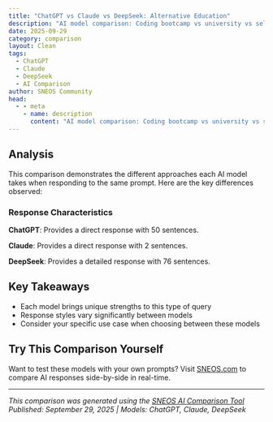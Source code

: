 ```yaml
---
title: "ChatGPT vs Claude vs DeepSeek: Alternative Education"
description: "AI model comparison: Coding bootcamp vs university vs self-taught - best path to tech career?..."
date: 2025-09-29
category: comparison
layout: Clean
tags:
  - ChatGPT
  - Claude
  - DeepSeek
  - AI Comparison
author: SNEOS Community
head:
  - - meta
    - name: description
      content: "AI model comparison: Coding bootcamp vs university vs self-taught - best path to tech career?..."
---
```


<ChatComparison
  title="ChatGPT vs Claude vs DeepSeek: Alternative Education"
  prompt="Coding bootcamp vs university vs self-taught - best path to tech career?"
  :responses='{
    "ChatGPT": "Choosing the best path to a tech career\u2014coding bootcamp, university, or self-taught\u2014depends on your goals, learning style, timeline, and resources. Here\u0027s a comparison to help you decide:\n\n### 1. University (Computer Science or Related Degree)\n**Pros:**\n- Comprehensive and deep understanding of computer science fundamentals (algorithms, data structures, systems, theory).\n- Recognized and respected credential by many employers.\n- Exposure to a broad curriculum including math, programming, software engineering, hardware, etc.\n- Opportunities for internships, networking, research, and campus recruiting.\n- Access to career services and alumni networks.\n\n**Cons:**\n- Takes 3-4 years (or more) to complete.\n- Expensive (tuition, time investment).\n- Sometimes less focus on practical, job-ready skills and newest technologies.\n- May be less flexible in curriculum.\n\n**Best for:**\n- Those who want a solid theoretical foundation.\n- People interested in roles like software engineering, research, or roles requiring deep technical knowledge.\n- Those who want the college experience and broader education.\n\n---\n\n### 2. Coding Bootcamp\n**Pros:**\n- Intensive, focused training on practical programming skills (often full-stack web development, data science, etc.).\n- Short duration (3-6 months), faster route to job market.\n- Curriculum designed around current industry demands.\n- Often includes career support, interview prep, and portfolio building.\n- More affordable than university.\n\n**Cons:**\n- Less theoretical depth; may lack understanding of fundamentals.\n- Quality varies widely across bootcamps.\n- Credential not as widely recognized by all employers.\n- Intense and fast-paced; requires commitment.\n- Some employers may still prefer a degree for certain roles.\n\n**Best for:**\n- Career changers or those looking to upskill quickly.\n- People with some prior experience who want practical, job-ready skills.\n- Those who want to enter the workforce fast.\n\n---\n\n### 3. Self-Taught\n**Pros:**\n- Very flexible and low cost.\n- Learn at your own pace, choose what technologies and topics interest you.\n- Develop strong self-discipline and problem-solving skills.\n- Ability to tailor learning to specific goals or niches.\n- Growing number of resources available online (free and paid).\n\n**Cons:**\n- Can be hard to stay motivated and structured without a curriculum.\n- May lack networking opportunities and career support.\n- Employers may require proof of skills through projects, portfolios, or certifications.\n- Risk of learning gaps without guided instruction.\n\n**Best for:**\n- Highly motivated, disciplined learners.\n- Those with limited resources or time.\n- People interested in niche or newer technologies not covered in traditional programs.\n- Individuals who want to build a robust portfolio on their own terms.\n\n---\n\n### Summary Table\n\n| Path          | Time          | Cost            | Depth of Knowledge       | Job-Readiness         | Credential           | Networking \u0026 Support           |\n|---------------|---------------|-----------------|-------------------------|----------------------|----------------------|-------------------------------|\n| University    | 3-4 years     | High            | Deep theoretical \u002B practical | Moderate to High      | Degree (widely recognized) | Good (campus, recruiters)      |\n| Bootcamp      | 3-6 months    | Moderate        | Practical, skills-focused   | High                 | Certificate (varies) | Moderate (career services)     |\n| Self-Taught   | Variable      | Low             | Variable, depends on learner | Variable             | None or certifications | Low, relies on networking effort |\n\n---\n\n### Final Advice\n- **If you have time and resources:** A university degree offers strong fundamentals and broad opportunities.\n- **If you want to switch careers quickly:** A reputable coding bootcamp can get you job-ready fast.\n- **If you\u2019re self-motivated and resourceful:** Self-teaching is viable and flexible but requires discipline.\n\nMany successful tech professionals combine paths\u2014e.g., learning fundamentals at university, then doing a bootcamp or self-study to gain practical skills, or self-learning alongside a job.\n\nConsider your personal situation, career goals, learning preferences, and financial situation to choose the best path for you.",
    "Claude": "Invalid API source. Please specify \u0027openai\u0027, \u0027anthropic\u0027, \u0027gemini\u0027, \u0027gemini-grounding\u0027, \u0027deepseek\u0027, \u0027grok\u0027, \u0027grok-live\u0027, or \u0027mistral\u0027.",
    "DeepSeek": "Of course. This is one of the most common and important questions for aspiring tech professionals. There is no single \u0022best\u0022 path\u2014the right choice depends entirely on your **goals, learning style, timeline, and budget**.\n\nLet\u0027s break down each option in detail.\n\n---\n\n### 1. University Degree (Computer Science)\n\nThe traditional, well-trodden path.\n\n**Pros:**\n*   **Depth of Knowledge:** You learn the fundamental \u0022why\u0022 behind the \u0022how.\u0022 This includes complex topics like algorithms, data structures, computer architecture, discrete math, and theory. This foundation is invaluable for solving novel, complex problems.\n*   **Credibility \u0026 Credential:** A CS degree is the gold standard for many employers, especially for large, established tech companies (FAANG), research roles, and fields like embedded systems or machine learning. It easily passes HR filters.\n*   **Holistic Development \u0026 Network:** You gain more than just coding skills. You develop critical thinking, problem-solving, and communication skills. The network you build with professors and peers can be a career-long asset.\n*   **Internship Opportunities:** Universities have strong career centers and partnerships that provide structured pathways to high-quality internships, which are often the easiest way to land a full-time job.\n\n**Cons:**\n*   **Time \u0026 Cost:** This is the biggest drawback. A 4-year degree is a significant investment of time and a very high financial cost, often leading to substantial student debt.\n*   **Pace \u0026 Practicality:** The curriculum can be slow and theoretical. You might spend a semester on C\u002B\u002B memory management but never touch a modern web framework like React or a cloud platform like AWS.\n*   **Not Always Job-Focused:** You\u0027ll graduate with a strong foundation but may lack the specific, practical skills needed to be immediately productive in a standard web development job.\n\n**Best For:**\n*   Those who want a deep, theoretical foundation in computing.\n*   People targeting roles in cutting-edge fields like AI, quantum computing, or systems programming.\n*   Individuals who value the traditional college experience and network.\n*   Anyone who wants the long-term career flexibility and credibility that a degree provides.\n\n---\n\n### 2. Coding Bootcamp\n\nAn intensive, accelerated path focused on job readiness.\n\n**Pros:**\n*   **Speed \u0026 Focus:** Bootcamps are designed to get you job-ready in 3-6 months. The curriculum is laser-focused on in-demand, practical skills (e.g., full-stack JavaScript, Python, React, Node.js).\n*   **Practical, Project-Based Learning:** You spend most of your time building projects for your portfolio. You learn how to use industry-standard tools like Git, GitHub, and agile methodologies.\n*   **Career Support:** A major selling point is the career services. Good bootcamps offer resume help, interview coaching, networking events, and partnerships with companies looking to hire graduates.\n*   **Strong Community:** You are immersed in a cohort of like-minded individuals, creating a powerful support system and professional network.\n\n**Cons:**\n*   **High Cost, Fast Pace:** Bootcamps are expensive ($10k - $20k\u002B) and the intensity can lead to burnout. It\u0027s a \u0022drinking from a firehose\u0022 experience.\n*   **Shallow Foundation:** You learn *how* to build things, but not always the deep *why*. This can make it harder to adapt to new technologies or solve complex, non-standard problems later in your career.\n*   **Varying Quality:** The bootcamp market is unregulated. Some are exceptional, while others are predatory. You must do thorough research.\n*   **Credential Gap:** Some older or more traditional companies may still prioritize a degree, though this is changing rapidly.\n\n**Best For:**\n*   Career-changers who need to get a job in tech as quickly as possible.\n*   Highly motivated, disciplined individuals who thrive in fast-paced environments.\n*   Those who learn best by doing and building things.\n*   People who have some savings or can secure a financing plan.\n\n---\n\n### 3. Self-Taught Path\n\nThe path of ultimate flexibility and self-discipline.\n\n**Pros:**\n*   **Ultra-Low Cost:** The resources available for free or at low cost are incredible (freeCodeCamp, The Odin Project, YouTube, MOOCs like Coursera/edX).\n*   **Complete Flexibility:** You learn at your own pace, on your own schedule. You can design a curriculum that perfectly matches your interests.\n*   **Initiative \u0026 Grit:** Successfully landing a job as a self-taught developer demonstrates immense self-motivation, problem-solving skills, and passion\u2014qualities highly valued by employers.\n\n**Cons:**\n*   **Lack of Structure:** It\u0027s easy to get lost, jump between topics, and lose motivation without a clear roadmap or deadlines.\n*   **No Built-in Support Network:** You lack the direct mentorship, peer support, and career services of the other paths. You have to build your network from scratch.\n*   **The Credibility Hurdle:** You have to work harder to prove your skills. Your portfolio, personal projects, and contributions to open-source become your primary credentials.\n*   **Knowledge Gaps:** It\u0027s easy to skip over important but difficult foundational topics without a structured curriculum to guide you.\n\n**Best For:**\n*   The extremely self-motivated, disciplined, and resourceful individual.\n*   Natural problem-solvers who enjoy the process of independent learning.\n*   Those on a very tight budget who cannot afford other options.\n*   People who already have a related degree or background and are looking to skill-up.\n\n---\n\n### Head-to-Head Comparison\n\n| Factor | University | Bootcamp | Self-Taught |\n| :--- | :--- | :--- | :--- |\n| **Time** | 4\u002B Years | 3-6 Months | 6 Months - 2\u002B Years |\n| **Cost** | Very High ($50k-$200k\u002B) | High ($10k-$20k\u002B) | Very Low (Free - $1k) |\n| **Depth of Knowledge** | **Deep \u0026 Theoretical** | **Narrow \u0026 Practical** | Varies Wildly |\n| **Career Support** | Strong (Internships, Career Fairs) | Very Strong (Dedicated Services) | None (You build it yourself) |\n| **Network** | Strong \u0026 Diverse | Strong \u0026 Focused | Weak (You build it yourself) |\n| **Proof of Skill** | Degree Credential | Bootcamp Certificate, Portfolio | **Portfolio, Projects, GitHub** |\n\n### The Hybrid Path \u0026 The Reality of the Job Market\n\nThe lines between these paths are blurring. Many successful developers have hybrid backgrounds:\n*   A **Biology major** who did a **bootcamp**.\n*   A **self-taught programmer** who later got a **CS degree** to advance into a specialized field.\n*   A **CS graduate** who uses **self-taught resources** to learn the latest frameworks.\n\n**The most important thing to understand:** **No path will hand you a job.** The tech industry is a **meritocracy**. At the end of the day, you will be hired based on your ability to **solve problems and demonstrate your skills.**\n\nYour portfolio, your practical coding ability (proven in technical interviews), your communication skills, and your cultural fit are what ultimately land you the role.\n\n### Final Recommendation\n\n*   **Choose University if:** You have the time and money, value a deep theoretical foundation, and aim for a long, versatile career potentially in research or highly complex engineering fields.\n*   **Choose a Bootcamp if:** You are a career-changer on a tight timeline, learn best in a structured, immersive environment, and can handle the pace and cost for a fast track to a web development job.\n*   **Choose Self-Taught if:** You are exceptionally disciplined, resourceful, on a very tight budget, and enjoy the challenge of forging your own path.\n\n**No matter which path you choose, your success will depend on your consistency, your ability to build a strong portfolio, and your relentless effort in networking and preparing for interviews.**"
  }'
  published-date="16:28"
/>

## Analysis

This comparison demonstrates the different approaches each AI model takes when responding to the same prompt. Here are the key differences observed:

### Response Characteristics

**ChatGPT**: Provides a direct response with 50 sentences. 

**Claude**: Provides a direct response with 2 sentences. 

**DeepSeek**: Provides a detailed response with 76 sentences. 

## Key Takeaways

- Each model brings unique strengths to this type of query
- Response styles vary significantly between models
- Consider your specific use case when choosing between these models

## Try This Comparison Yourself

Want to test these models with your own prompts? Visit [SNEOS.com](https://sneos.com) to compare AI responses side-by-side in real-time.

---

*This comparison was generated using the [SNEOS AI Comparison Tool](https://sneos.com)*
*Published: September 29, 2025 | Models: ChatGPT, Claude, DeepSeek*
